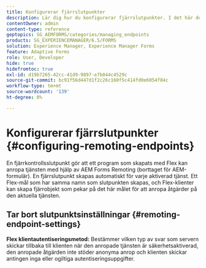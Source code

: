 ```yaml
---
title: Konfigurerar fjärrslutpunkter
description: Lär dig hur du konfigurerar fjärrslutpunkter. I det här dokumentet beskrivs hur du aktiverar program som skapats med Flex för att anropa tjänsten med AEM Forms Remoting.
contentOwner: admin
content-type: reference
geptopics: SG_AEMFORMS/categories/managing_endpoints
products: SG_EXPERIENCEMANAGER/6.5/FORMS
solution: Experience Manager, Experience Manager Forms
feature: Adaptive Forms
role: User, Developer
hide: true
hidefromtoc: true
exl-id: d19b7265-42cc-41d9-9897-e7b044c4529c
source-git-commit: bc91f56d447d1f2c26c160f5c414fd0e6054f84c
workflow-type: tm+mt
source-wordcount: '139'
ht-degree: 0%

---
```


# Konfigurerar fjärrslutpunkter {#configuring-remoting-endpoints}

En fjärrkontrollsslutpunkt gör att ett program som skapats med Flex kan anropa tjänsten med hjälp av AEM Forms Remoting (borttaget för AEM-formulär). En fjärrslutpunkt skapas automatiskt för varje aktiverad tjänst. Ett Flex-mål som har samma namn som slutpunkten skapas, och Flex-klienter kan skapa fjärrobjekt som pekar på det här målet för att anropa åtgärder på den aktuella tjänsten.

## Tar bort slutpunktsinställningar {#remoting-endpoint-settings}

**Flex klientautentiseringsmetod:** Bestämmer vilken typ av svar som servern skickar tillbaka till klienten när den anropade tjänsten är säkerhetsaktiverad, den anropade åtgärden inte stöder anonyma anrop och klienten skickar antingen inga eller ogiltiga autentiseringsuppgifter.
